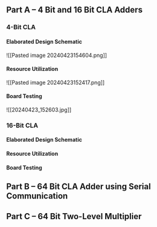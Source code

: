 ## Part A – 4 Bit and 16 Bit CLA Adders
### 4-Bit CLA
#### Elaborated Design Schematic
![[Pasted image 20240423154604.png]]
#### Resource Utilization
![[Pasted image 20240423152417.png]]
#### Board Testing 
![[20240423_152603.jpg]]
### 16-Bit CLA
#### Elaborated Design Schematic

#### Resource Utilization

#### Board Testing


## Part B – 64 Bit CLA Adder using Serial Communication


## Part C – 64 Bit Two-Level Multiplier
